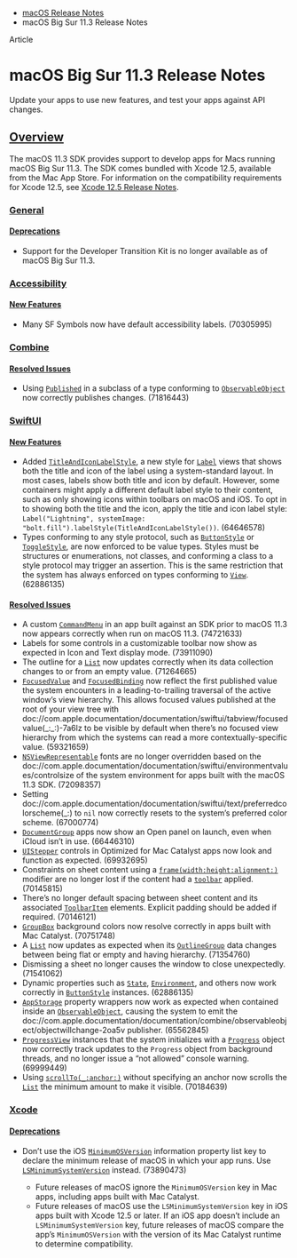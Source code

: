 - [macOS Release Notes](https://developer.apple.com/documentation/macos-release-notes)
- macOS Big Sur 11.3 Release Notes

Article

# macOS Big Sur 11.3 Release Notes

Update your apps to use new features, and test your apps against API changes.

## [Overview](https://developer.apple.com/documentation/macos-release-notes/macos-big-sur-11_3-release-notes#Overview)

The macOS 11.3 SDK provides support to develop apps for Macs running macOS Big Sur 11.3. The SDK comes bundled with Xcode 12.5, available from the Mac App Store. For information on the compatibility requirements for Xcode 12.5, see [Xcode 12.5 Release Notes](https://developer.apple.com/documentation/Xcode-Release-Notes/xcode-12_5-release-notes).

### [General](https://developer.apple.com/documentation/macos-release-notes/macos-big-sur-11_3-release-notes#General)

#### [Deprecations](https://developer.apple.com/documentation/macos-release-notes/macos-big-sur-11_3-release-notes#Deprecations)

- Support for the Developer Transition Kit is no longer available as of macOS Big Sur 11.3.

### [Accessibility](https://developer.apple.com/documentation/macos-release-notes/macos-big-sur-11_3-release-notes#Accessibility)

#### [New Features](https://developer.apple.com/documentation/macos-release-notes/macos-big-sur-11_3-release-notes#New-Features)

- Many SF Symbols now have default accessibility labels. (70305995)

### [Combine](https://developer.apple.com/documentation/macos-release-notes/macos-big-sur-11_3-release-notes#Combine)

#### [Resolved Issues](https://developer.apple.com/documentation/macos-release-notes/macos-big-sur-11_3-release-notes#Resolved-Issues)

- Using [`Published`](https://developer.apple.com/documentation/Combine/Published) in a subclass of a type conforming to [`ObservableObject`](https://developer.apple.com/documentation/Combine/ObservableObject) now correctly publishes changes. (71816443)

### [SwiftUI](https://developer.apple.com/documentation/macos-release-notes/macos-big-sur-11_3-release-notes#SwiftUI)

#### [New Features](https://developer.apple.com/documentation/macos-release-notes/macos-big-sur-11_3-release-notes#New-Features)

- Added [`TitleAndIconLabelStyle`](https://developer.apple.com/documentation/SwiftUI/TitleAndIconLabelStyle), a new style for [`Label`](https://developer.apple.com/documentation/SwiftUI/Label) views that shows both the title and icon of the label using a system-standard layout. In most cases, labels show both title and icon by default. However, some containers might apply a different default label style to their content, such as only showing icons within toolbars on macOS and iOS. To opt in to showing both the title and the icon, apply the title and icon label style: `Label("Lightning", systemImage: "bolt.fill").labelStyle(TitleAndIconLabelStyle())`. (64646578)
- Types conforming to any style protocol, such as [`ButtonStyle`](https://developer.apple.com/documentation/SwiftUI/ButtonStyle) or [`ToggleStyle`](https://developer.apple.com/documentation/SwiftUI/ToggleStyle), are now enforced to be value types. Styles must be structures or enumerations, not classes, and conforming a class to a style protocol may trigger an assertion. This is the same restriction that the system has always enforced on types conforming to [`View`](https://developer.apple.com/documentation/SwiftUI/View). (62886135)

#### [Resolved Issues](https://developer.apple.com/documentation/macos-release-notes/macos-big-sur-11_3-release-notes#Resolved-Issues)

- A custom [`CommandMenu`](https://developer.apple.com/documentation/SwiftUI/CommandMenu) in an app built against an SDK prior to macOS 11.3 now appears correctly when run on macOS 11.3. (74721633)
- Labels for some controls in a customizable toolbar now show as expected in Icon and Text display mode. (73911090)
- The outline for a [`List`](https://developer.apple.com/documentation/SwiftUI/List) now updates correctly when its data collection changes to or from an empty value. (71264665)
- [`FocusedValue`](https://developer.apple.com/documentation/SwiftUI/FocusedValue) and [`FocusedBinding`](https://developer.apple.com/documentation/SwiftUI/FocusedBinding) now reflect the first published value the system encounters in a leading-to-trailing traversal of the active window’s view hierarchy. This allows focused values published at the root of your view tree with doc://com.apple.documentation/documentation/swiftui/tabview/focusedvalue(\_:\_:)-7a6lz to be visible by default when there’s no focused view hierarchy from which the systems can read a more contextually-specific value. (59321659)
- [`NSViewRepresentable`](https://developer.apple.com/documentation/SwiftUI/NSViewRepresentable) fonts are no longer overridden based on the doc://com.apple.documentation/documentation/swiftui/environmentvalues/controlsize of the system environment for apps built with the macOS 11.3 SDK. (72098357)
- Setting doc://com.apple.documentation/documentation/swiftui/text/preferredcolorscheme(\_:) to `nil` now correctly resets to the system’s preferred color scheme. (67000774)
- [`DocumentGroup`](https://developer.apple.com/documentation/SwiftUI/DocumentGroup) apps now show an Open panel on launch, even when iCloud isn’t in use. (66446310)
- [`UIStepper`](https://developer.apple.com/documentation/UIKit/UIStepper) controls in Optimized for Mac Catalyst apps now look and function as expected. (69932695)
- Constraints on sheet content using a [`frame(width:height:alignment:)`](https://developer.apple.com/documentation/SwiftUI/View/frame(width:height:alignment:)) modifier are no longer lost if the content had a [`toolbar`](https://developer.apple.com/documentation/SwiftUI/CommandGroupPlacement/toolbar) applied. (70145815)
- There’s no longer default spacing between sheet content and its associated [`ToolbarItem`](https://developer.apple.com/documentation/SwiftUI/ToolbarItem) elements. Explicit padding should be added if required. (70146121)
- [`GroupBox`](https://developer.apple.com/documentation/SwiftUI/GroupBox) background colors now resolve correctly in apps built with Mac Catalyst. (70751748)
- A [`List`](https://developer.apple.com/documentation/SwiftUI/List) now updates as expected when its [`OutlineGroup`](https://developer.apple.com/documentation/SwiftUI/OutlineGroup) data changes between being flat or empty and having hierarchy. (71354760)
- Dismissing a sheet no longer causes the window to close unexpectedly. (71541062)
- Dynamic properties such as [`State`](https://developer.apple.com/documentation/SwiftUI/State), [`Environment`](https://developer.apple.com/documentation/SwiftUI/Environment), and others now work correctly in [`ButtonStyle`](https://developer.apple.com/documentation/SwiftUI/ButtonStyle) instances. (62886135)
- [`AppStorage`](https://developer.apple.com/documentation/SwiftUI/AppStorage) property wrappers now work as expected when contained inside an [`ObservableObject`](https://developer.apple.com/documentation/Combine/ObservableObject), causing the system to emit the doc://com.apple.documentation/documentation/combine/observableobject/objectwillchange-2oa5v publisher. (65562845)
- [`ProgressView`](https://developer.apple.com/documentation/SwiftUI/ProgressView) instances that the system initializes with a [`Progress`](https://developer.apple.com/documentation/Foundation/Progress) object now correctly track updates to the `Progress` object from background threads, and no longer issue a “not allowed” console warning. (69999449)
- Using [`scrollTo(_:anchor:)`](https://developer.apple.com/documentation/SwiftUI/ScrollViewProxy/scrollTo(_:anchor:)) without specifying an anchor now scrolls the [`List`](https://developer.apple.com/documentation/SwiftUI/List) the minimum amount to make it visible. (70184639)

### [Xcode](https://developer.apple.com/documentation/macos-release-notes/macos-big-sur-11_3-release-notes#Xcode)

#### [Deprecations](https://developer.apple.com/documentation/macos-release-notes/macos-big-sur-11_3-release-notes#Deprecations)

- Don’t use the iOS [`MinimumOSVersion`](https://developer.apple.com/documentation/BundleResources/Information-Property-List/MinimumOSVersion) information property list key to declare the minimum release of macOS in which your app runs. Use [`LSMinimumSystemVersion`](https://developer.apple.com/documentation/BundleResources/Information-Property-List/LSMinimumSystemVersion) instead. (73890473)

  - Future releases of macOS ignore the `MinimumOSVersion` key in Mac apps, including apps built with Mac Catalyst.
  - Future releases of macOS use the `LSMinimumSystemVersion` key in iOS apps built with Xcode 12.5 or later. If an iOS app doesn’t include an `LSMinimumSystemVersion` key, future releases of macOS compare the app’s `MinimumOSVersion` with the version of its Mac Catalyst runtime to determine compatibility.
